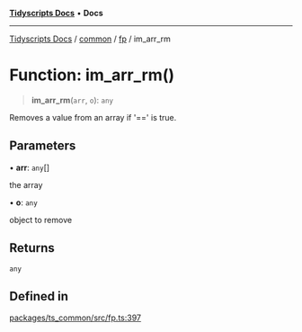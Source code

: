 [**Tidyscripts Docs**](../../../../../README.md) • **Docs**

***

[Tidyscripts Docs](../../../../../globals.md) / [common](../../../README.md) / [fp](../README.md) / im\_arr\_rm

# Function: im\_arr\_rm()

> **im\_arr\_rm**(`arr`, `o`): `any`

Removes a value from an array if '==' is true.

## Parameters

• **arr**: `any`[]

the array

• **o**: `any`

object to remove

## Returns

`any`

## Defined in

[packages/ts\_common/src/fp.ts:397](https://github.com/sheunaluko/tidyscripts/blob/master/packages/ts_common/src/fp.ts#L397)
